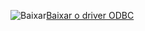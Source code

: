 ![Baixar](../ssms/media/download-icon.png)[Baixar o driver ODBC](../connect/odbc/download-odbc-driver-for-sql-server.md)
